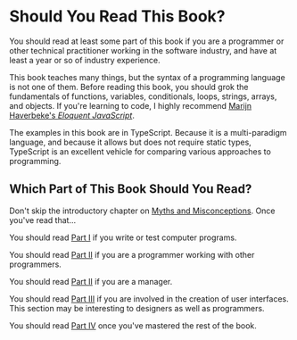 # Should You Read This Book?

You should read at least some part of this book if you are a programmer or
other technical practitioner working in the software industry, and have at
least a year or so of industry experience.

This book teaches many things, but the syntax of a programming language is not
one of them. Before reading this book, you should grok the fundamentals of
functions, variables, conditionals, loops, strings, arrays, and objects. If
you're learning to code, I highly recommend [Marijn Haverbeke's _Eloquent
JavaScript_](https://eloquentjavascript.net/).

The examples in this book are in TypeScript. Because it is a multi-paradigm
language, and because it allows but does not require static types, TypeScript
is an excellent vehicle for comparing various approaches to programming.

## Which Part of This Book Should You Read?

Don't skip the introductory chapter on [Myths and
Misconceptions](../myths-and-misconceptions). Once you've read that...

You should read [Part I](../programming-alone) if you write or test computer programs.

You should read [Part II](../programming-with-others) if you are a programmer working with other programmers.

You should read [Part II](../programming-with-others) if you are a manager.

You should read [Part III](../user-interfaces) if you are involved in the creation of user interfaces. This section may be interesting to designers as well as programmers.

You should read [Part IV](../tao) once you've mastered the rest of the book.
